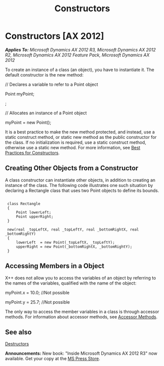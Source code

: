 ﻿---
title: Constructors
TOCTitle: Constructors
ms:assetid: 9ea3b20a-0dd5-4fd8-ad64-bdb3019dd543
ms:mtpsurl: https://msdn.microsoft.com/en-us/library/Aa847755(v=AX.60)
ms:contentKeyID: 35248261
ms.date: 05/18/2015
mtps_version: v=AX.60
---

# Constructors [AX 2012]


_**Applies To:** Microsoft Dynamics AX 2012 R3, Microsoft Dynamics AX 2012 R2, Microsoft Dynamics AX 2012 Feature Pack, Microsoft Dynamics AX 2012_

To create an instance of a class (an object), you have to instantiate it. The default constructor is the new method:

// Declares a variable to refer to a Point object

Point myPoint;

;

// Allocates an instance of a Point object

myPoint = new Point();

It is a best practice to make the new method protected, and instead, use a static construct method, or static new method as the public constructor for the class. If no initialization is required, use a static construct method, otherwise use a static new method. For more information, see [Best Practices for Constructors](best-practices-for-constructors.md).

## Creating Other Objects from a Constructor

A class constructor can instantiate other objects, in addition to creating an instance of the class. The following code illustrates one such situation by declaring a Rectangle class that uses two Point objects to define its bounds.

   ```X++

    class Rectangle
    {
        Point lowerLeft;
        Point upperRight;
    }
     
    new(real _topLeftX, real _topLeftY, real _bottomRightX, real _bottomRightY)
    {
        lowerLeft  = new Point(_topLeftX, _topLeftY);
        upperRight = new Point(_bottomRightX, _bottomRightY);
    }
  ```


## Accessing Members in a Object

X++ does not allow you to access the variables of an object by referring to the names of the variables, qualified with the name of the object:

myPoint.x = 10.0; //Not possible

myPoint.y = 25.7; //Not possible

The only way to access the member variables in a class is through accessor methods. For information about accessor methods, see [Accessor Methods](accessor-methods.md).

## See also

[Destructors](destructors.md)

  
**Announcements:** New book: "Inside Microsoft Dynamics AX 2012 R3" now available. Get your copy at the [MS Press Store](https://www.microsoftpressstore.com/store/inside-microsoft-dynamics-ax-2012-r3-9780735685109).


